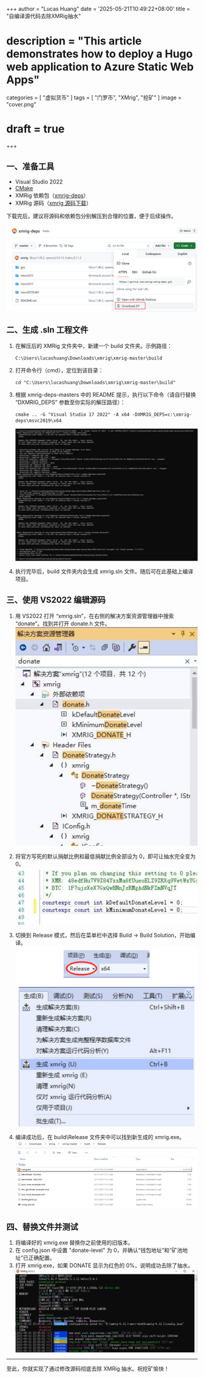 +++
author = "Lucas Huang"
date = '2025-05-21T10:49:22+08:00'
title = "自编译源代码去除XMRig抽水"
# description = "This article demonstrates how to deploy a Hugo web application to Azure Static Web Apps"
categories = [
    "虚拟货币"
]
tags = [
    "门罗币",
    "XMrig",
    "挖矿"
]
image = "cover.png"
# draft = true
+++
## 一、准备工具

- Visual Studio 2022  
- [CMake](https://cmake.org/download/)
- XMRig 依赖包（[xmrig-deps](https://github.com/xmrig/xmrig-deps)）  
- XMRig 源码（[xmrig 源码下载](https://github.com/xmrig/xmrig/releases)）  

下载完后，建议将源码和依赖包分别解压到合理的位置，便于后续操作。  

![从Github下载Zip包](Download-Zip-from-Github.png)



## 二、生成 .sln 工程文件

1. 在解压后的 XMRig 文件夹中，新建一个 build 文件夹。示例路径：  
   ```
   C:\Users\lucashuang\Downloads\xmrig\xmrig-master\build
   ```

2. 打开命令行（cmd），定位到该目录：  
   ```
   cd "C:\Users\lucashuang\Downloads\xmrig\xmrig-master\build"
   ```

3. 根据 xmrig-deps-masters 中的 README 提示，执行以下命令（请自行替换 “DXMRIG_DEPS” 参数至你实际的解压路径）：  
   ```
   cmake .. -G "Visual Studio 17 2022" -A x64 -DXMRIG_DEPS=c:\xmrig-deps\msvc2019\x64
   ```
   ![生成XMRig工程项目](Generate-Xmrig-Project.png)

4. 执行完毕后，build 文件夹内会生成 xmrig.sln 文件。随后可在此基础上编译项目。



## 三、使用 VS2022 编辑源码

1. 用 VS2022 打开 “xmrig.sln”，在右侧的解决方案资源管理器中搜索 “donate”。找到并打开 donate.h 文件。  
   ![资源管理器中搜索donate.h](image.png)

2. 将官方写死的默认捐献比例和最低捐献比例全部设为 0，即可让抽水完全变为 0。  
   ![捐赠比例变量](image-1.png)

3. 切换到 Release 模式，然后在菜单栏中选择 Build -> Build Solution，开始编译。  
   ![编译XMRig](image-4.png)

4. 编译成功后，在 build\Release 文件夹中可以找到新生成的 xmrig.exe。  
   ![生成XMRig](image-3.png)



## 四、替换文件并测试

1. 将编译好的 xmrig.exe 替换你之前使用的旧版本。  
2. 在 config.json 中设置 "donate-level" 为 0，并确认“钱包地址”和“矿池地址”已正确配置。  
3. 打开 xmrig.exe，如果 DONATE 显示为红色的 0%，说明成功去除了抽水。  
   ![抽水设置显示 0%](image-2.png)

---

至此，你就实现了通过修改源码彻底去除 XMRig 抽水。祝挖矿愉快！ 
